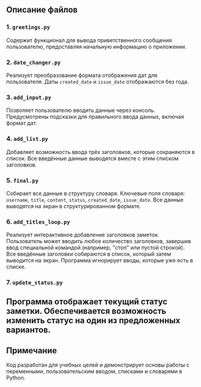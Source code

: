 

## Описание файлов

### 1. `greetings.py`
Содержит функционал для вывода приветственного сообщения пользователю, предоставляя начальную информацию о приложении.

### 2. `date_changer.py`
Реализует преобразование формата отображения дат для пользователя. Даты `created_date` и `issue_date` отображаются без года.

### 3. `add_input.py`
Позволяет пользователю вводить данные через консоль. Предусмотрены подсказки для правильного ввода данных, включая формат дат.

### 4. `add_list.py`
Добавляет возможность ввода трёх заголовков, которые сохраняются в список. Все введённые данные выводятся вместе с этим списком заголовков.

### 5. `final.py`
Собирает все данные в структуру словаря. Ключевые поля словаря: `username`, `title`, `content`, `status`, `created_date`, `issue_date`. Все данные выводятся на экран в структурированном формате.

### 6. `add_titles_loop.py`
Реализует интерактивное добавление заголовков заметок. 
Пользователь может вводить любое количество заголовков, завершив ввод специальной командой (например, "стоп" или пустой строкой). 
Все введённые заголовки собираются в список, который затем выводится на экран. Программа игнорирует вводы, которые уже есть в списке.

### 7. `update_status.py`
Программа отображает текущий статус заметки. 
Обеспечивается возможность изменить статус на один из предложенных вариантов.
---

## Примечание
Код разработан для учебных целей и демонстрирует основы работы с переменными, пользовательским вводом, списками и словарями в Python.